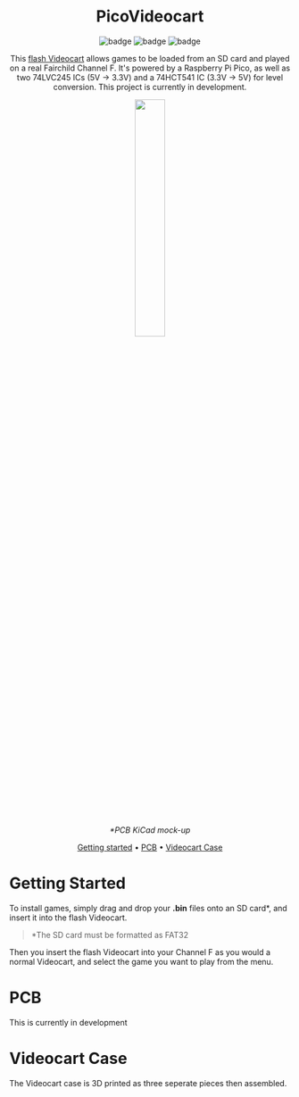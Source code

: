 <div align="center">

# PicoVideocart
 
![badge](https://badgen.net/badge/version/v0.2.0/orange?style=flat-square)
![badge](https://badgen.net/badge/platform/RP2040/green?style=flat-square)
![badge](https://badgen.net/badge/Arduino/1.8.13/blue?style=flat-square)

This [flash Videocart](https://en.wikipedia.org/wiki/Flash_cartridge) allows games to be loaded from an SD card and played on a real Fairchild Channel F. It's powered by a Raspberry Pi Pico, as well as two 74LVC245 ICs (5V -> 3.3V) and a 74HCT541 IC (3.3V -> 5V) for level conversion. This project is currently in development.

  
<p align = "center">
  <img width="33%" src="https://user-images.githubusercontent.com/44975876/160247541-6484ebdc-2509-400d-8f8a-3ad9957b1618.png">
</p>

*\*PCB KiCad mock-up*
  
[Getting started](#getting-started) •
[PCB](#pcb) •
[Videocart Case](#videocart-case)
  
</div>

# Getting Started

To install games, simply drag and drop your **.bin** files onto an SD card*, and insert it into the flash Videocart.

> *The SD card must be formatted as FAT32 

Then you insert the flash Videocart into your Channel F as you would a normal Videocart, and select the game you want to play from the menu.

# PCB

This is currently in development

# Videocart Case

The Videocart case is 3D printed as three seperate pieces then assembled.
